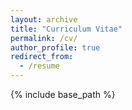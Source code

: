 ```yaml
---
layout: archive
title: "Curriculum Vitae"
permalink: /cv/
author_profile: true
redirect_from:
  - /resume
---
```


{% include base_path %}

<object data="/files/CV.pdf" width="1000" height="1000" type='application/pdf'/>

